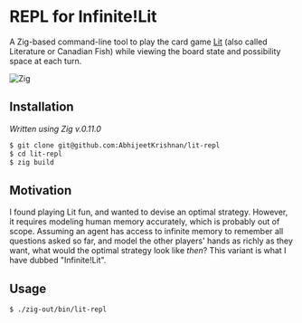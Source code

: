 # REPL for Infinite!Lit

A Zig-based command-line tool to play the card game [Lit](https://www.pagat.com/quartet/literature.html) (also called Literature or Canadian Fish) while viewing the board state and possibility space at each turn.

![Zig](https://img.shields.io/badge/Zig-%23F7A41D.svg?style=for-the-badge&logo=zig&logoColor=white)

## Installation

_Written using Zig v.0.11.0_

```bash
$ git clone git@github.com:AbhijeetKrishnan/lit-repl
$ cd lit-repl
$ zig build
```

## Motivation

I found playing Lit fun, and wanted to devise an optimal strategy. However, it requires modeling human memory accurately, which is probably out of scope. Assuming an agent has access to infinite memory to remember all questions asked so far, and model the other players' hands as richly as they want, what would the optimal strategy look like _then_? This variant is what I have dubbed "Infinite!Lit".

## Usage

```bash
$ ./zig-out/bin/lit-repl
```